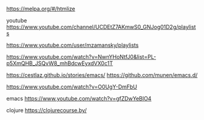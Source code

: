 https://melpa.org/#/htmlize

youtube
https://www.youtube.com/channel/UCDEtZ7AKmwS0_GNJog01D2g/playlists

https://www.youtube.com/user/mzamansky/playlists

https://www.youtube.com/watch?v=NwnYHoNtfJ0&list=PL-p5XmQHB_JSQvW8_mhBdcwEyxdVX0c1T


https://cestlaz.github.io/stories/emacs/
https://github.com/munen/emacs.d/


https://www.youtube.com/watch?v=O0UgY-DmFbU

emacs
https://www.youtube.com/watch?v=gfZDwYeBlO4


clojure
https://clojurecourse.by/
